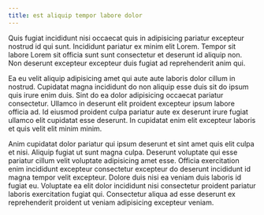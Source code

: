 ```yaml
---
title: est aliquip tempor labore dolor
---
```


Quis fugiat incididunt nisi occaecat quis in adipisicing pariatur excepteur nostrud id qui sunt. Incididunt pariatur ex minim elit Lorem. Tempor sit labore Lorem sit officia sunt sunt consectetur et deserunt id aliquip non. Non deserunt excepteur excepteur duis fugiat ad reprehenderit anim qui.

Ea eu velit aliquip adipisicing amet qui aute aute laboris dolor cillum in nostrud. Cupidatat magna incididunt do non aliquip esse duis sit do ipsum quis irure enim duis. Sint do ea dolor adipisicing occaecat pariatur consectetur. Ullamco in deserunt elit proident excepteur ipsum labore officia ad. Id eiusmod proident culpa pariatur aute ex deserunt irure fugiat ullamco elit cupidatat esse deserunt. In cupidatat enim elit excepteur laboris et quis velit elit minim minim.

Anim cupidatat dolor pariatur qui ipsum deserunt et sint amet quis elit culpa et nisi. Aliquip fugiat ut sunt magna culpa. Deserunt voluptate qui esse pariatur cillum velit voluptate adipisicing amet esse. Officia exercitation enim incididunt excepteur consectetur excepteur do deserunt incididunt id magna tempor velit excepteur. Dolore duis nisi ea veniam duis laboris id fugiat eu. Voluptate ea elit dolor incididunt nisi consectetur proident pariatur laboris exercitation fugiat qui. Consectetur aliqua ad esse deserunt ex reprehenderit proident ut veniam adipisicing excepteur veniam.